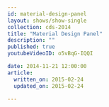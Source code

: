 ```yaml
---
id: material-design-panel
layout: shows/show-single
collection: cds-2014
title: "Material Design Panel"
description: ""
published: true
youtubeVideoID: o5vBqG-IQQI

date: 2014-11-21 12:00:00
article:
  written_on: 2015-02-24
  updated_on: 2015-02-24

---
```

